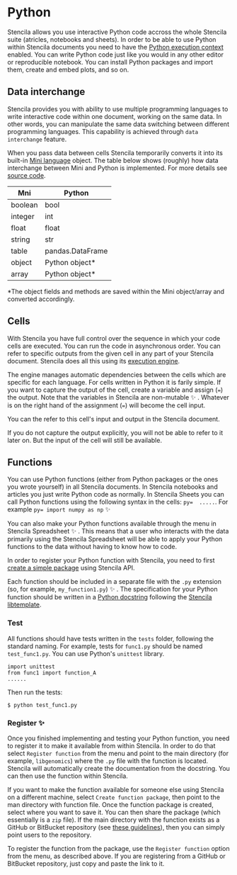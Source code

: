 # Python

Stencila allows you use interactive Python code accross the whole Stencila suite (atricles, notebooks and sheets).
In order to be able to use Python within Stencila documents you need to have the
[Python execution context](getting-started/installation.md#execution-contexts) enabled. You can write Python code
just like you would in any other editor or reproducible notebook. You can install Python packages and import them,
create and embed plots, and so on.

## Data interchange
Stencila provides you with ability to use multiple programming languages to write interactive code within
one document, working on the same data. In other words, you can manipulate the same data switching between different programming
languages. This capability is achieved through `data interchange` feature.

When you pass data between cells Stencila temporarily converts it into its built-in [Mini language](languages/mini/README.md) object.
The table below shows (roughly) how data interchange between Mini and Python is implemented. For more details
see [source code](https://github.com/stencila/py/blob/master/stencila/value.py).

| Mni     | Python           |
| ------- | ---------------- |
| boolean | bool             |
| integer | int              |
| float   | float            |
| string  | str              |
| table   | pandas.DataFrame |
| object  | Python object*   |
| array   | Python object*   |


*The object fields and methods are saved within the Mini object/array and converted accordingly.


## Cells
With Stencila you have full control over the sequence in which your code cells are executed. You can run the code in asynchronous order.
You can refer to specific outputs from the given cell in any part of your Stencila document.
Stencila does all this using its [execution engine](computation/engine.md).

The engine manages automatic dependencies between the cells which are specific for each language. For cells written in
Python it is farily simple.  If you want to capture the output of the cell, create a variable and assign (`=`) the output.
Note that the variables in Stencila are non-mutable :sparkles: . Whatever is on the right hand of the assignment (`=`)
will become the cell input.

You can the refer to this cell's input and output in the Stencila document.

If you do not capture the output explicitly, you will not be able to refer to it later on. But the input of the cell
will still be available.



## Functions
You can use Python functions (either from Python packages or the ones you wrote yourself) in all Stencila documents.
In Stencila notebooks and articles you just write Python code as normally. In Stencila Sheets you can call Python functions
using the following syntax in the cells: `py=  .....`. For example `py= import numpy as np` :sparkles:

You can also make your Python functions available through the menu in Stencila Spreadsheet :sparkles: . This means that a user
who interacts with the data primarily using the Stencila Spreadsheet will be able to apply your Python functions to the
data without having to know how to code.

In order to register your Python function with Stencila, you need to first [create a simple package](computation/functions.md#adding-new-functions)
using Stencila API.

Each function should be included in a separate file with the `.py` extension (so, for example, `my_function1.py`) :sparkles: .
The specification for your Python function should be written in a [Python docstring](https://www.python.org/dev/peps/pep-0257/) following
the [Stencila libtemplate](https://github.com/stencila/libtemplate).

### Test

All functions should have tests written in the `tests` folder, following the standard naming. For example, tests for `func1.py` should be named `test_func1.py`.
You can use Python's `unittest` library.

```
import unittest
from func1 import function_A
......
```

Then run the tests:

```
$ python test_func1.py
```


### Register :sparkles:
Once you finished implementing and testing your Python function, you need to register it to make it available from within Stencila. In order to do
that select `Register function` from the  menu and point to the main directory (for example, `libgenomics`) where the `.py` file with the function is located. Stencila will automatically
 create the documentation from the docstring. You can then use the function within Stencila.

 If you want to make the function available for someone else using Stencila on a different machine, select `Create function package`, then point
 to the man directory with function file. Once the function package is created, select where you want to save it. You can then share the package (which
 essentially is a `zip` file). If the main directory with the function exists as a GitHub or BitBucket repository (see [these guidelines](https://github.com/stencila/libtemplate)),
 then you can simply point users to the repository.

 To register the function from the package, use the `Register function` option from the menu, as described above. If you are registering from a GitHub or BitBucket repository,
 just copy and paste the link to it.
